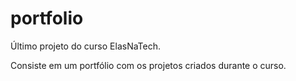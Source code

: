 # portfolio
Último projeto do curso ElasNaTech.

Consiste em um portfólio com os projetos criados durante o curso.
